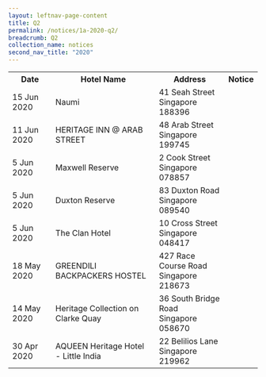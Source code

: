 ```yaml
---
layout: leftnav-page-content
title: Q2
permalink: /notices/1a-2020-q2/
breadcrumb: Q2 
collection_name: notices
second_nav_title: "2020"
---
```


<table>
   <tr>
    <th>Date</th>
    <th>Hotel Name</th>
    <th>Address</th>
    <th>Notice</th>
  </tr>
    <tr>
    <td>15 Jun 2020</td>
    <td>Naumi</td>
    <td>41 Seah Street <br>Singapore 188396<br></td>
    <td><a href="/files/Naumi.pdf"></a></td>
  </tr>
   <tr>
    <td>11 Jun 2020</td>
    <td>HERITAGE INN @ ARAB STREET</td>
    <td>48 Arab Street <br>Singapore 199745<br></td>
    <td><a href="/files/HERITAGE INN at ARAB STREET.pdf"></a></td>
  </tr>
   <tr>
    <td>5 Jun 2020</td>
    <td>Maxwell Reserve</td>
    <td>2 Cook Street <br>Singapore 078857<br></td>
    <td><a href="/files/Maxwell Reserve.pdf"></a></td>
  </tr>
   <tr>
    <td>5 Jun 2020</td>
    <td>Duxton Reserve</td>
    <td>83 Duxton Road <br>Singapore 089540<br></td>
    <td><a href="/files/Duxton Reserve.pdf"></a></td>
  </tr>
   <tr>
    <td>5 Jun 2020</td>
    <td>The Clan Hotel</td>
    <td>10 Cross Street <br>Singapore 048417<br></td>
    <td><a href="/files/The Clan Hotel.pdf"></a></td>
  </tr>
    <tr>
    <td>18 May 2020</td>
    <td>GREENDILI BACKPACKERS HOSTEL</td>
    <td>427 Race Course Road <br>Singapore 218673<br></td>
    <td><a href="/files/GREENDILI BACKPACKERS HOSTEL.pdf"></a></td>
  </tr>
   <tr>
    <td>14 May 2020</td>
    <td>Heritage Collection on Clarke Quay</td>
    <td>36 South Bridge Road <br>Singapore 058670<br></td>
    <td><a href="/files/Heritage Collection on Clarke Quay.pdf"></a></td>
  </tr>
   <tr>
    <td>30 Apr 2020</td>
    <td>AQUEEN Heritage Hotel - Little India</td>
    <td>22 Belilios Lane <br>Singapore 219962<br></td>
    <td><a href="/files/AQUEEN Heritage Hotel - Little India.pdf"></a></td>
  </tr>
</table>
